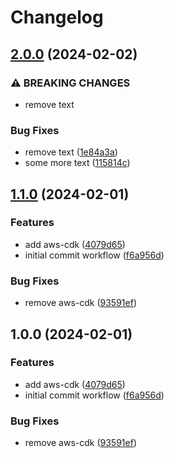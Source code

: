 # Changelog

## [2.0.0](https://github.com/blontic/release-please-demo/compare/v1.1.0...v2.0.0) (2024-02-02)


### ⚠ BREAKING CHANGES

* remove text

### Bug Fixes

* remove text ([1e84a3a](https://github.com/blontic/release-please-demo/commit/1e84a3a98066527b86a2f7e26175772aa4816d3b))
* some more text ([115814c](https://github.com/blontic/release-please-demo/commit/115814cbafaea9d4dfd598c85105d87c8b8389e1))

## [1.1.0](https://github.com/blontic/release-please-demo/compare/v1.0.0...v1.1.0) (2024-02-01)


### Features

* add aws-cdk ([4079d65](https://github.com/blontic/release-please-demo/commit/4079d655209443447d1e0521ef8ac99509327916))
* initial commit workflow ([f6a956d](https://github.com/blontic/release-please-demo/commit/f6a956d21ef8847af01b722b8e2f86d1c5d94f17))


### Bug Fixes

* remove aws-cdk ([93591ef](https://github.com/blontic/release-please-demo/commit/93591efd60be68afac0b96a117647efa199c7ae3))

## 1.0.0 (2024-02-01)


### Features

* add aws-cdk ([4079d65](https://github.com/blontic/release-please-demo/commit/4079d655209443447d1e0521ef8ac99509327916))
* initial commit workflow ([f6a956d](https://github.com/blontic/release-please-demo/commit/f6a956d21ef8847af01b722b8e2f86d1c5d94f17))


### Bug Fixes

* remove aws-cdk ([93591ef](https://github.com/blontic/release-please-demo/commit/93591efd60be68afac0b96a117647efa199c7ae3))
